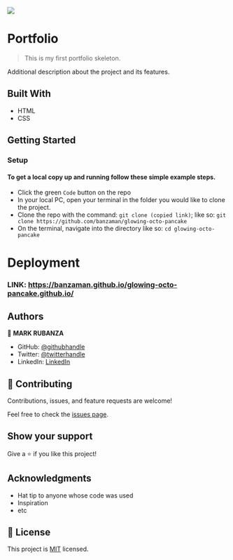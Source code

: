 ![](https://img.shields.io/badge/Microverse-blueviolet)

# Portfolio

>This is my first portfolio skeleton.


Additional description about the project and its features.

## Built With

- HTML
- CSS

## Getting Started

### Setup

#### To get a local copy up and running follow these simple example steps.

- Click the green `Code` button on the repo
- In your local PC, open your terminal in the folder you would like to clone the project.
- Clone the repo with the command: `git clone (copied link)`; like so: `git clone https://github.com/banzaman/glowing-octo-pancake`
- On the terminal, navigate into the directory like so: `cd glowing-octo-pancake`

# Deployment

### LINK:  https://banzaman.github.io/glowing-octo-pancake.github.io/

## Authors

👤 **MARK RUBANZA**

- GitHub: [@githubhandle](https://github.com/banzaman)
- Twitter: [@twitterhandle](https://twitter.com/banzamarq10)
- LinkedIn: [LinkedIn](https://www.linkedin.com/in/mark-rubanza-anderson-4399a2211/)


## 🤝 Contributing

Contributions, issues, and feature requests are welcome!

Feel free to check the [issues page](https://github.com/banzaman/glowing-octo-pancake/issues).

## Show your support

Give a ⭐️ if you like this project!

## Acknowledgments

- Hat tip to anyone whose code was used
- Inspiration
- etc

## 📝 License

This project is [MIT](./MIT.md) licensed.

